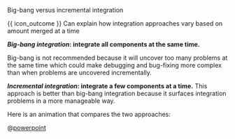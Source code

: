 <span id="title">Big-bang versus incremental integration</span>

<span id="prereqs"></span>

<span id="outcomes">{{ icon_outcome }} Can explain how integration approaches vary based on amount merged at a time</span>

<div id="body">

**_Big-bang integration_: integrate all components at the same time.** 

<box type="wrong">

Big-bang is not recommended because it will uncover too many problems at the same time which could make debugging and bug-fixing more complex than when problems are uncovered incrementally.

</box>

**_Incremental integration_: integrate a few components at a time.** This approach is better than big-bang integration because it surfaces integration problems in a more manageable way.

<div v-closeable alt="slideshow: comparison" class="non-printable">

Here is an animation that compares the two approaches: 

@[powerpoint](https://onedrive.live.com/embed?cid=A5AF047C4CAD67AB&resid=A5AF047C4CAD67AB%212315&authkey=AG4cur5IrM7vr7M&em=2)

</div>

</div>

<div id="extras">

<include src="exercises.md" />

</div>
